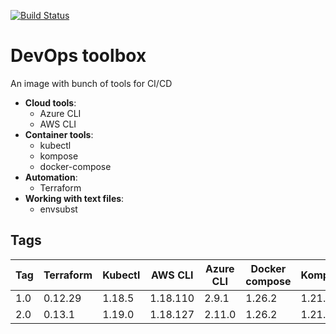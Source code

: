 [![Build Status](https://drone.getais.cloud/api/badges/tomasliumparas/devops-toolbox/status.svg)](https://drone.getais.cloud/tomasliumparas/devops-toolbox)

# DevOps toolbox

An image with bunch of tools for CI/CD

- **Cloud tools**:
  - Azure CLI
  - AWS CLI
- **Container tools**:
  - kubectl
  - kompose
  - docker-compose
- **Automation**:
  - Terraform
- **Working with text files**:
  - envsubst


## Tags

| Tag | Terraform | Kubectl | AWS CLI  | Azure CLI | Docker compose | Kompose |
| --- | --------- | ------- | -------- | --------- | -------------- | ------- |
| 1.0 | 0.12.29   | 1.18.5  | 1.18.110 | 2.9.1     | 1.26.2         | 1.21.0  |
| 2.0 | 0.13.1    | 1.19.0  | 1.18.127 | 2.11.0    | 1.26.2         | 1.21.0  |
